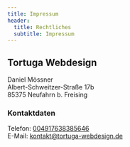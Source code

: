 ```yaml
---
title: Impressum
header:
  title: Rechtliches
  subtitle: Impressum
---
```

## Tortuga Webdesign

Daniel Mössner  
Albert-Schweitzer-Straße 17b  
85375 Neufahrn b. Freising

### Kontaktdaten

Telefon: [004917638385646](tel:004917638385646)  
E-Mail: [kontakt@tortuga-webdesign.de](mailto:kontakt@tortuga-webdesign.de)